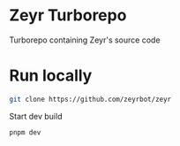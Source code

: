 # Zeyr Turborepo
Turborepo containing Zeyr's source code

# Run locally
```bash
git clone https://github.com/zeyrbot/zeyr
```

Start dev build
```bash
pnpm dev
```